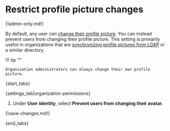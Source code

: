 # Restrict profile picture changes

{!admin-only.md!}

By default, any user can [change their profile picture][change-avatar].
You can instead prevent users from changing their profile picture. This
setting is primarily useful in organizations that are [synchronizing
profile pictures from LDAP][ldap-sync-avatars] or a similar directory.

!!! tip ""

    Organization administrators can always change their own profile
    picture.

{start_tabs}

{settings_tab|organization-permissions}

1. Under **User identity**, select **Prevent users from changing their
   avatar**.

{!save-changes.md!}

{end_tabs}

[change-avatar]: /help/change-your-profile-picture
[ldap-sync-avatars]: https://zulip.readthedocs.io/en/stable/production/authentication-methods.html#synchronizing-avatars
